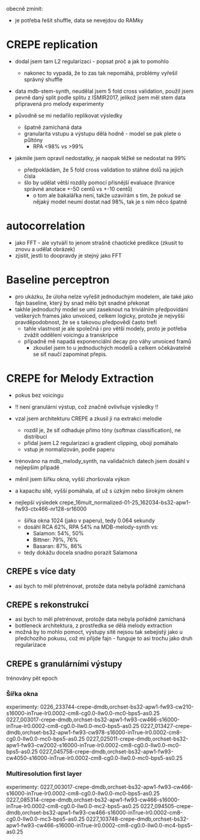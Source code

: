 obecně zmínit:
- je potřeba řešit shuffle, data se nevejdou do RAMky

# CREPE replication
- dodal jsem tam L2 regularizaci - popsat proč a jak to pomohlo
    - nakonec to vypadá, že to zas tak nepomáhá, problémy vyřešil správný shuffle

- data mdb-stem-synth, neudělal jsem 5 fold cross validation, použil jsem pevně daný split podle splitu z ISMIR2017, jelikož jsem měl stem data připravená pro melody experimenty
- původně se mi nedařilo replikovat výsledky
    - špatně zamíchaná data
    - granularita vstupu a výstupu dělá hodně - model se pak plete o půltóny
        - RPA <98% vs >99%
- jakmile jsem opravil nedostatky, je naopak těžké se nedostat na 99%
    - předpokládám, že 5 fold cross validation to stáhne dolů na jejich čísla
    - šlo by udělat větší rozdíly pomocí přísnější evaluace (hranice správné anotace +-50 centů vs +-10 centů)
        - o tom ale bakalářka není, takže uzavírám s tím, že pokud se nějaký model neumí dostat nad 98%, tak je s ním něco špatně


# autocorrelation
- jako FFT - ale vytváří to jenom strašně chaotické predikce (zkusit to znovu a udělat obrázek)
- zjistit, jestli to doopravdy je stejný jako FFT

# Baseline perceptron

- pro ukázku, že úloha nelze vyřešit jednoduchým modelem, ale také jako fajn baseline, který by snad mělo být snadné překonat
- takhle jednoduchý model se umí zaseknout na triviálním předpovídání veškerých frames jako unvoiced, celkem logicky, protože je nejvyšší pravděpodobnost, že se s takovou předpovědí často trefí
    - tahle vlastnost je ale společná i pro větší modely, proto je potřeba zvážit oddělení voicingu a transkripce
    - případně mě napadá exponenciální decay pro váhy unvoiced framů
        - zkoušel jsem to u jednoduchých modelů a celkem očekávatelně se síť naučí zapomínat přepis. 

# CREPE for Melody Extraction
- pokus bez voicingu
- !! není granulární výstup, což značně ovlivňuje výsledky !!

- vzal jsem architekturu CREPE a zkusil ji na extrakci melodie
    - rozdíl je, že síť odhaduje přímo tóny (softmax classification), ne distribuci
    - přidal jsem L2 regularizaci a gradient clipping, obojí pomáhalo
    - vstup je normalizován, podle paperu
- trénováno na mdb_melody_synth, na validačních datech jsem dosáhl v nejlepším případě

- měnil jsem šířku okna, vyšší zhoršovala výkon
- a kapacitu sítě, vyšší pomáhala, ať už s úzkým nebo širokým oknem
- nejlepší výsledek crepe_16mult_normalized-01-25_162034-bs32-apw1-fw93-ctx466-nr128-sr16000
    - šířka okna 1024 (jako v paperu), tedy 0.064 sekundy
    - dosáhl RCA 62%, RPA 54% na MDB-melody-synth vs:
        - Salamon: 54%, 50%
        - Bittner: 79%, 76%
        - Basaran: 87%, 86%
    - tedy dokážu docela snadno porazit Salamona


## CREPE s více daty
- asi bych to měl přetrénovat, protože data nebyla pořádně zamíchaná

## CREPE s rekonstrukcí
- asi bych to měl přetrénovat, protože data nebyla pořádně zamíchaná
- bottleneck architektura, z prostředka se dělá melody extraction
- možná by to mohlo pomoct, výstupy sítě nejsou tak sebejistý jako u předchozího pokusu, což mi přijde fajn - funguje to asi trochu jako druh regularizace


## CREPE s granulárními výstupy
trénovány pět epoch

### Šířka okna
experimenty:
0226_233744-crepe-dmdb,orchset-bs32-apw1-fw93-cw210-s16000-inTrue-lr0.0002-cm8-cg0.0-llw0.0-mc0-bps5-as0.25
0227_003017-crepe-dmdb,orchset-bs32-apw1-fw93-cw466-s16000-inTrue-lr0.0002-cm8-cg0.0-llw0.0-mc0-bps5-as0.25
0227_013427-crepe-dmdb,orchset-bs32-apw1-fw93-cw978-s16000-inTrue-lr0.0002-cm8-cg0.0-llw0.0-mc0-bps5-as0.25
0227_025011-crepe-dmdb,orchset-bs32-apw1-fw93-cw2002-s16000-inTrue-lr0.0002-cm8-cg0.0-llw0.0-mc0-bps5-as0.25
0227_045758-crepe-dmdb,orchset-bs32-apw1-fw93-cw4050-s16000-inTrue-lr0.0002-cm8-cg0.0-llw0.0-mc0-bps5-as0.25


### Multiresolution first layer
experimenty:
0227_003017-crepe-dmdb,orchset-bs32-apw1-fw93-cw466-s16000-inTrue-lr0.0002-cm8-cg0.0-llw0.0-mc0-bps5-as0.25
0227_085314-crepe-dmdb,orchset-bs32-apw1-fw93-cw466-s16000-inTrue-lr0.0002-cm8-cg0.0-llw0.0-mc2-bps5-as0.25
0227_094505-crepe-dmdb,orchset-bs32-apw1-fw93-cw466-s16000-inTrue-lr0.0002-cm8-cg0.0-llw0.0-mc3-bps5-as0.25
0227_103748-crepe-dmdb,orchset-bs32-apw1-fw93-cw466-s16000-inTrue-lr0.0002-cm8-cg0.0-llw0.0-mc4-bps5-as0.25
